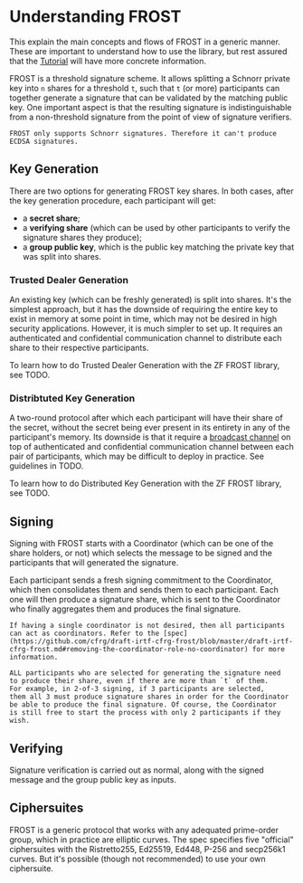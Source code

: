 # Understanding FROST

This explain the main concepts and flows of FROST in a generic manner. These
are important to understand how to use the library, but rest assured that the
[Tutorial](tutorial.md) will have more concrete information.

FROST is a threshold signature scheme. It allows splitting a Schnorr private key
into `n` shares for a threshold `t`, such that `t` (or more) participants can
together generate a signature that can be validated by the matching public key.
One important aspect is that the resulting signature is indistinguishable from a
non-threshold signature from the point of view of signature verifiers.

```admonish note
FROST only supports Schnorr signatures. Therefore it can't produce
ECDSA signatures.
```

## Key Generation

There are two options for generating FROST key shares. In both cases, after the
key generation procedure, each participant will get:

- a **secret share**;
- a **verifying share** (which can be used by other participants to verify the
  signature shares they produce);
- a **group public key**, which is the public key matching the private key that was
  split into shares.

### Trusted Dealer Generation

An existing key (which can be freshly generated) is split into shares. It's the
simplest approach, but it has the downside of requiring the entire key to exist
in memory at some point in time, which may not be desired in high security
applications. However, it is much simpler to set up. It requires an
authenticated and confidential communication channel to distribute each share to
their respective participants.

To learn how to do Trusted Dealer Generation with the ZF FROST library, see
TODO.

### Distribtuted Key Generation

A two-round protocol after which each participant will have their share of
the secret, without the secret being ever present in its entirety in any of the
participant's memory. Its downside is that it require a [broadcast
channel](https://frost.zfnd.org/terminology.html#broadcast-channel) on top of
authenticated and confidential communication channel between each pair of
participants, which may be difficult to deploy in practice. See guidelines in
TODO.

To learn how to do Distributed Key Generation with the ZF FROST
library, see TODO.



## Signing

Signing with FROST starts with a Coordinator (which can be one of the
share holders, or not) which selects the message to be signed and
the participants that will generated the signature.

Each participant sends a fresh signing commitment to the Coordinator, which then
consolidates them and sends them to each participant. Each one will then produce
a signature share, which is sent to the Coordinator who finally aggregates them
and produces the final signature.

```admonish note
If having a single coordinator is not desired, then all participants
can act as coordinators. Refer to the [spec](https://github.com/cfrg/draft-irtf-cfrg-frost/blob/master/draft-irtf-cfrg-frost.md#removing-the-coordinator-role-no-coordinator) for more information.
```

```admonish warning
ALL participants who are selected for generating the signature need
to produce their share, even if there are more than `t` of them.
For example, in 2-of-3 signing, if 3 participants are selected,
them all 3 must produce signature shares in order for the Coordinator
be able to produce the final signature. Of course, the Coordinator
is still free to start the process with only 2 participants if they wish.
```

## Verifying

Signature verification is carried out as normal, along with the signed message
and the group public key as inputs.


## Ciphersuites

FROST is a generic protocol that works with any adequated prime-order group,
which in practice are elliptic curves. The spec specifies five "official"
ciphersuites with the Ristretto255, Ed25519, Ed448, P-256 and secp256k1
curves. But it's possible (though not recommended) to use your own
ciphersuite.
